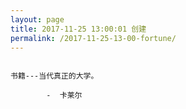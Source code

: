 ```yaml
---
layout: page
title: 2017-11-25 13:00:01 创建
permalink: /2017-11-25-13-00-fortune/
---
```

```

书籍---当代真正的大学。

        -  卡莱尔

```
